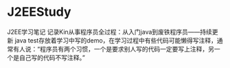 # J2EEStudy
J2EE学习笔记
记录Kin从事程序员全过程：从入门java到废铁程序员——持续更新
java test存放着学习中写的demo，在学习过程中有些代码可能懒得写注释，通常有人说：“程序员有两个习惯，一个是要求别人写的代码一定要写上注释，另一个是自己写的代码不写注释。”
